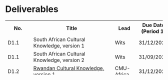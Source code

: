 # Deliverables

<font size="1">
<table class="style-1" style="height: 174px;" width="425">
<tbody>
<tr>
<th style="min-width: 10px;">No.</th>
<th  style="min-width: 245px;">Title</th>
<th  style="min-width: 60px;">Lead</th>
<th style="min-width: 55px;">Due Date   <font color="black">(Period 1)</font></th>
<th style="min-width: 55px;">Submission Date</th>
</tr>

<tr>
<td>D1.1</td>
<td>South African Cultural Knowledge, version 1</td>
<td>Wits</td>
<td><font color="black">31/12/2023</font></td>
<td></td>
</tr>

<tr>
<td>D1.1</td>
<td>South African Cultural Knowledge, version 2</td>
<td>Wits</td>
<td>31/09/2025</td>
<td></td>
</tr>

<tr>
<td>D1.2</td>
<td><a href="https://cssr4africa.github.io/deliverables/CSSR4Africa_Deliverable_D1.2.pdf">Rwandan Cultural Knowledge, version 1</a></td>
<td>CMU-Africa</td>
<td><font color="black">31/12/2023</font></td>
<td>25/10/2023</td>
</tr>

<tr>
<td>D1.2</td>
<td>Rwandan Cultural Knowledge, version 2</td>
<td>CMU-Africa</td>
<td>30/09/2025</td>
<td></td>
</tr>

<tr>
<td>D1.3</td>
<td>African Modes of Social Interaction, version 1</td>
<td>Wits</td>
<td>31/03/2024</td>
<td></td>
</tr>

<tr>
<td>D1.3</td>
<td>African Modes of Social Interaction, version 2</td>
<td>Wits</td>
<td>30/09/2025</td>
<td></td>
</tr>

<tr>
<td>D1.4</td>
<td>Africa-centric Design Patterns, version 1</td>
<td>Wits</td>
<td>31/03/2024</td>
<td></td>
</tr>

<tr>
<td>D1.4</td>
<td>Africa-centric Design Patterns, version 2</td>
<td>Wits</td>
<td>30/09/2025</td>
<td></td>
</tr>

<tr>
<td>D1.5</td>
<td>Updates to Deliverables D1.1, D1.2, and D1.3 </td>
<td>Wits</td>
<td>30/09/2025</td>
<td></td>
</tr>

<tr>
<td>D2.1</td>
<td><a href="https://cssr4africa.github.io/deliverables/CSSR4Africa_Deliverable_D2.1.pdf">Use Case Scenario Definition, version 1</a></td>
<td>CMU-Africa</td>
<td><font color="black">31/10/2023</font></td>
<td>07/11/2023</td>
</tr>

<tr>
<td>D2.1</td>
<td>Use Case Scenario Definition, version 2</td>
<td>CMU-Africa</td>
<td>30/09/2025</td>
<td></td>
</tr>

<tr>
<td>D2.2</td>
<td><a href="https://cssr4africa.github.io/deliverables/CSSR4Africa_Deliverable_D2.2.pdf">Robot Behavior Specification, version 1</a></td>
<td>CMU-Africa</td>
<td><font color="black">31/12/2023</font></td>
<td>31/12/2023</td>
</tr>

<tr>
<td>D2.2</td>
<td>Robot Behavior Specification  version 2</td>
<td>CMU-Africa</td>
<td>30/09/2025</td>
<td></td>
</tr>

<tr>
<td>D2.3</td>
<td><a href="https://cssr4africa.github.io/deliverables/CSSR4Africa_Deliverable_D2.3.pdf">Visitor Behavior  Specification, version 1</a></td>
<td>CMU-Africa</td>
<td><font color="black">31/12/2023</font></td>
<td>31/12/2023</td>
</tr>

<tr>
<td>D2.3</td>
<td>Visitor Behavior  Specification, version 2</td>
<td>CMU-Africa</td>
<td>30/09/2025</td>
<td></td>
</tr>

<tr>
<td>D2.4</td>
<td>Use Case Updates</td>
<td>Wits</td>
<td>30/09/2025</td>
<td></td>
</tr>

<tr>
<td>D3.1</td>
<td><a href="https://cssr4africa.github.io/deliverables/CSSR4Africa_Deliverable_D3.1.pdf">System Architecture, version 1</a> (<a href="https://cssr4africa.github.io/images/System_Architecture_in_Detail.pdf">PDF of Fig. 2</a>)</td>
<td>CMU-Africa</td>
<td>31/01/2024</td>
<td>24/01/2024</td>
</tr>

<tr>
<td>D3.1</td>
<td>System Architecture, version 2</td>
<td>CMU-Africa</td>
<td>31/12/2025</td>
<td></td>
</tr>

<tr>
<td>D3.2</td>
<td><a href="https://cssr4africa.github.io/deliverables/CSSR4Africa_Deliverable_D3.2.pdf">Software Engineering Standards Manual</a></td>
<td>CMU-Africa</td>
<td><font color="black">30/09/2023</font></td>
<td>26/10/2023</td>
</tr>

<tr>
<td>D3.3</td>
<td><a href="https://cssr4africa.github.io/deliverables/CSSR4Africa_Deliverable_D3.3.pdf">Software Installation Manual</a></td>
<td>CMU-Africa</td>
<td><font color="black">31/12/2023</font></td>
<td>07/09/2023</td>
</tr>

<tr>
<td>D3.4</td>
<td><a href="https://cssr4africa.github.io/deliverables/CSSR4Africa_Deliverable_D3.4.pdf">System Integration and Quality Assurance Manual</a></td>
<td>CMU-Africa</td>
<td>31/03/2024</td>
<td>01/11/2023</td>
</tr>

<tr>
<td>D3.5</td>
<td>System Integration and Quality Assurance </td>
<td>CMU-Africa</td>
<td>30/06/2024</td>
<td></td>
</tr>

<tr>
<td>D3.5</td>
<td>Use Case Feedback  </td>
<td>CMU-Africa</td>
<td>30/09/2025</td>
<td></td>
</tr>

<tr>
<td>D4.1</td>
<td><a href="https://cssr4africa.github.io/deliverables/CSSR4Africa_Deliverable_D4.1.pdf">Sensor Tests</a> </td>
<td>CMU-Africa</td>
<td><font color="black">31/10/2023</font></td>
<td>02/04/2024</td>
</tr>

<tr>
<td>D4.2.1</td>
<td>Person Detection and Localization </td>
<td>CMU-Africa</td>
<td><font color="black">31/12/2023</font></td>
<td></td>
</tr>

<tr>
<td>D4.2.2</td>
<td>Face and Eye Detection and Localization</td>
<td>CMU-Africa</td>
<td><font color="black">31/12/2023</font></td>
<td></td>
</tr>

<tr>
<td>D4.2.3</td>
<td>Sound Detection and Localization</td>
<td>CMU-Africa</td>
<td><font color="black">31/12/2023</font></td>
<td></td>
</tr>

<tr>
<td>D4.2.4</td>
<td>Robot Localization </td>
<td>CMU-Africa</td>
<td>31/03/2024</td>
<td></td>
</tr>

<tr>
<td>D4.2.5</td>
<td>Camera Calibration</td>
<td>Wits</td>
<td><font color="black">31/12/2023</font></td>
<td></td>
</tr>

<tr>
<td>D4.3.1</td>
<td>Tablet PC Event </td>
<td>Wits</td>
<td>31/03/2024</td>
<td></td>
</tr>

<tr>
<td>D4.3.2</td>
<td>Speech Event </td>
<td>CMU-Africa</td>
<td>31/03/2024</td>
<td></td>
</tr>

<tr>
<td>D4.4</td>
<td>Use Case Feedback </td>
<td>CMU-Africa</td>
<td>31/03/2026</td>
<td></td>
</tr>

<tr>
<td>D5.1</td>
<td><a href="https://cssr4africa.github.io/deliverables/CSSR4Africa_Deliverable_D5.1.pdf">Actuator Tests </a></td>
<td>CMU-Africa</td>
<td><font color="black">31/10/2023</font></td>
<td>02/04/2024</td>
</tr>

<tr>
<td>D5.2</td>
<td>Animate Behavior Subsystem</td>
<td>CMU-Africa</td>
<td>31/03/2024</td>
<td></td>
</tr>

<tr>
<td>D5.3</td>
<td>Attention Subsystem</td>
<td>CMU-Africa</td>
<td>30/09/2024</td>
<td></td>
</tr>

<tr>
<td>D5.4.1</td>
<td>Cultural Knowledge Ontology</td>
<td>Wits</td>
<td>31/12/2024</td>
<td></td>
</tr>

<tr>
<td>D5.4.2</td>
<td>Scenario Script Language</td>
<td>Wits</td>
<td>30/06/2024</td>
<td></td>
</tr>

<tr>
<td>D5.4.3</td>
<td>Scenario Script Interpreter</td>
<td>Wits</td>
<td>31/12/2024</td>
<td></td>
</tr>

<tr>
<td>D5.5.1</td>
<td>Gesture Execution</td>
<td>CMU-Africa</td>
<td>30/09/2024</td>
<td></td>
</tr>

<tr>
<td>D5.5.2.1</td>
<td> English Text to Speech Conversion</td>
<td>Wits</td>
<td>30/06/2024</td>
<td></td>
</tr>

<tr>
<td>D5.5.2.2</td>
<td>isiZulu Text to Speech Conversion </td>
<td>Wits</td>
<td>30/06/2024</td>
<td></td>
</tr>

<tr>
<td>D5.5.2.3</td>
<td>Kinyarwanda Text to Speech Conversion </td>
<td>CMU-Africa</td>
<td>30/06/2024</td>
<td></td>
</tr>

<tr>
<td>D5.5.2.4</td>
<td>Integrated Text to Speech Conversion </td>
<td>Wits</td>
<td>30/09/2024</td>
<td></td>
</tr>
 
<tr>
<td>D5.5.3</td>
<td>Environment Map Generation </td>
<td>CMU-Africa</td>
<td>31/03/2024</td>
<td></td>
</tr>

<tr>
<td>D5.5.4</td>
<td>Robot Navigation</td>
<td>CMU-Africa</td>
<td>31/12/2024</td>
<td></td>
</tr>

<tr>
<td>D5.6</td>
<td>Use Case Feedback</td>
<td>CMU-Africa</td>
<td>31/03/2026</td>
<td></td>
</tr>

<tr>
<td>D6.1</td>
<td>Use Case Implementation</td>
<td>Wits</td>
<td>31/03/2025</td>
<td></td>
</tr>

<tr>
<td>D6.2</td>
<td>Use Case Evaluation </td>
<td>Wits</td>
<td>30/06/2025</td>
<td></td>
</tr>
 
<tr>
<td>D6.3</td>
<td>Use Case Re-Evaluation </td>
<td>Wits</td>
<td>30/06/2026</td>
<td></td>
</tr>

<tr>
<td>D7.1</td>
<td><a href="https://cssr4africa.github.io/deliverables/CSSR4Africa_Deliverable_D7.1.pdf">Online Presence</a></td>
<td>CMU-Africa</td>
<td><font color="black">30/09/2023</font></td>
<td>07/08/2023</td>
</tr>

<tr>
<td>D7.2</td>
<td>Dissemination Activities</td>
<td>Wits</td>
<td>30/06/2024</td>
<td></td>
</tr>

<tr>
<td>D7.3</td>
<td> <a href="https://github.com/cssr4africa/cssr4africa"> Open-Source Software Repository</a></td>
<td>CMU-Africa</td>
<td><font color="black">30/11/2023</font></td>
<td>31/12/2023</td>
</tr>

<tr>
<td>D7.4</td>
<td>Summer School</td>
<td>Wits</td>
<td>30/04/2026</td>
<td></td>
</tr>

<tr>
<td>D8.1</td>
<td><a href="https://cssr4africa.github.io/deliverables/CSSR4Africa_Deliverable_D8.1.pdf">Progress Report</a>  </td>
<td>CMU-Africa</td>
<td><font color="black">31/12/2023</font></td>
<td>31/12/2023</td>
</tr>

<tr>
<td>D8.2</td>
<td>Expenditure Report</td>
<td>CMU-Africa</td>
<td><font color="black">31/12/2023</font></td>
<td>31/12/2023</td>
</tr>

<tr>
<td>D8.3</td>
<td>Risk Assessment</td>
<td>Wits</td>
<td>30/06/2024</td>
<td></td>
</tr>

<tr>
<td>D8.4</td>
<td>Consortium Agreement </td>
<td>Wits</td>
<td><font color="black">31/10/2023</font></td>
<td></td>
</tr>

<tr>
<td>D8.5</td>
<td>Gender Action Plan</td>
<td>Wits</td>
<td><font color="black">31/10/2023</font></td>
<td></td>
</tr>


</tbody>
</table>
</font>
 

